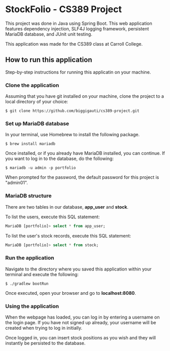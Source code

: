 # StockFolio - CS389 Project

This project was done in Java using Spring Boot. This web application features dependency injection, SLF4J logging framework, persistent MariaDB database, and JUnit unit testing.

This application was made for the CS389 class at Carroll College.

## How to run this application

Step-by-step instructions for running this applicatin on your machine.

### Clone the application

Assuming that you have git installed on your machine, clone the project to a local directory of your choice:

```terminal
$ git clone https://github.com/biggigauti/cs389-project.git
```

### Set up MariaDB database

In your terminal, use Homebrew to install the following package.

```terminal
$ brew install mariadb
```

Once installed, or if you already have MariaDB installed, you can continue. If you want to log in to the database, do the following:

```terminal
$ mariadb -u admin -p portfolio
```

When prompted for the password, the default password for this project is "admin01".

### MariaDB structure

There are two tables in our database, **app_user** and **stock**.

To list the users, execute this SQL statement:

```sql
MariaDB [portfolio]> select * from app_user;
```

To list the user's stock records, execute this SQL statement:

```sql
MariaDB [portfolio]> select * from stock;
```

### Run the application

Navigate to the directory where you saved this application within your terminal and execute the following:

```terminal
$ ./gradlew bootRun
```

Once executed, open your browser and go to **localhost:8080**.

### Using the application

When the webpage has loaded, you can log in by entering a username on the login page. If you have not signed up already, your username will be created when trying to log in initially.

Once logged in, you can insert stock positions as you wish and they will instantly be persisted to the database.